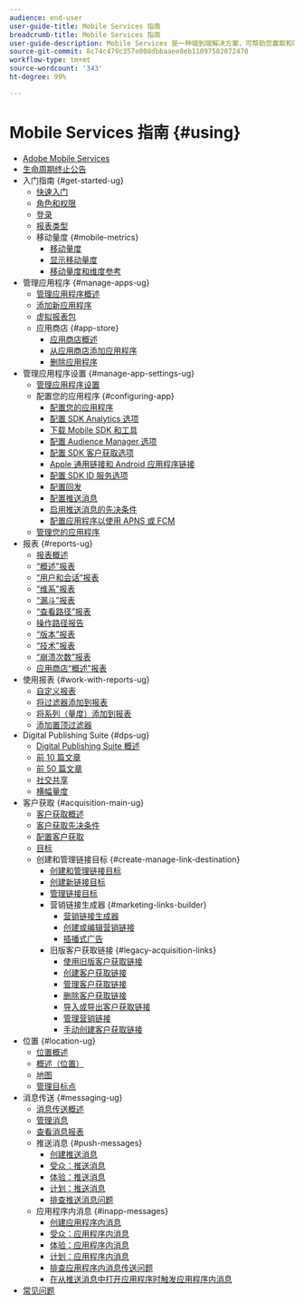 ```yaml
---
audience: end-user
user-guide-title: Mobile Services 指南
breadcrumb-title: Mobile Services 指南
user-guide-description: Mobile Services 是一种端到端解决方案，可帮助您赢取和吸引移动应用程序用户并优化其体验。
source-git-commit: 8c74c479c357e008dbbaaee8eb11097582072470
workflow-type: tm+mt
source-wordcount: '343'
ht-degree: 99%

---
```



# Mobile Services 指南 {#using}

+ [Adobe Mobile Services](home.md)
+ [生命周期终止公告](eol.md)
+ 入门指南 {#get-started-ug}
   + [快速入门](gs/gs.md)
   + [角色和权限](gs/c-mob-roles-and-permissions.md)
   + [登录](gs/gs-signin.md)
   + [报表类型](gs/reports-types.md)
   + 移动量度 {#mobile-metrics}
      + [移动量度](gs/metrics/metrics.md)
      + [显示移动量度](gs/metrics/overview.md)
      + [移动量度和维度参考](gs/metrics/metrics-reference.md)
+ 管理应用程序 {#manage-apps-ug}
   + [管理应用程序概述](manage-apps/manage-apps.md)
   + [添加新应用程序](manage-apps/t-new-app.md)
   + [虚拟报表包](manage-apps/c-mob-vrs.md)
   + 应用商店 {#app-store}
      + [应用商店概述](manage-apps/c-app-store/c-app-store.md)
      + [从应用商店添加应用程序](manage-apps/c-app-store/t-app-store-app.md)
      + [删除应用程序](manage-apps/t-delete-apps.md)
+ 管理应用程序设置 {#manage-app-settings-ug}
   + [管理应用程序设置](c-manage-app-settings/c-manage-app-settings.md)
   + 配置您的应用程序 {#configuring-app}
      + [配置您的应用程序](c-manage-app-settings/c-mob-confg-app/c-mob-confg-app.md)
      + [配置 SDK Analytics 选项](c-manage-app-settings/c-mob-confg-app/t-config-analytics/t-config-analytics.md)
      + [下载 Mobile SDK 和工具](c-manage-app-settings/c-mob-confg-app/t-config-analytics/download-sdk.md)
      + [配置 Audience Manager 选项](c-manage-app-settings/c-mob-confg-app/t-config-aam.md)
      + [配置 SDK 客户获取选项](c-manage-app-settings/c-mob-confg-app/t-config-acquisition.md)
      + [Apple 通用链接和 Android 应用程序链接](c-manage-app-settings/c-mob-confg-app/c-universal-app-links.md)
      + [配置 SDK ID 服务选项](c-manage-app-settings/c-mob-confg-app/t-config-visitor.md)
      + [配置回发](c-manage-app-settings/c-mob-confg-app/signals.md)
      + [配置推送消息](c-manage-app-settings/c-mob-confg-app/configure-push-messaging/configure-push-messaging.md)
      + [启用推送消息的先决条件](c-manage-app-settings/c-mob-confg-app/configure-push-messaging/prerequisites-push-messaging.md)
      + [配置应用程序以使用 APNS 或 FCM](c-manage-app-settings/c-mob-confg-app/configure-push-messaging/configure-app-apns-gcm.md)
   + [管理您的应用程序](c-manage-app-settings/c-mob-manage-app.md)
+ 报表 {#reports-ug}
   + [报表概述](usage/usage.md)
   + [“概述”报表](usage/usage-overview.md)
   + [“用户和会话”报表](usage/users-sessions.md)
   + [“维系”报表](usage/reports-retention.md)
   + [“漏斗”报表](usage/reports-funnel.md)
   + [“查看路径”报表](usage/reports-view-paths.md)
   + [操作路径报告](usage/reports-action-paths.md)
   + [“版本”报表](usage/c-reports-versions.md)
   + [“技术”报表](usage/reports-technology.md)
   + [“崩溃次数”报表](usage/c-crashes.md)
   + [应用商店“概述”报表](usage/c-app-store-store-performance.md)
+ 使用报表 {#work-with-reports-ug}
   + [自定义报表](usage/reports-customize/reports-customize.md)
   + [将过滤器添加到报表](usage/reports-customize/t-reports-customize.md)
   + [将系列（量度）添加到报表](usage/reports-customize/t-reports-series.md)
   + [添加置顶过滤器](usage/reports-customize/t-sticky-filter.md)
+ Digital Publishing Suite {#dps-ug}
   + [Digital Publishing Suite 概述](dps/dps.md)
   + [前 10 篇文章](dps/dps-top-ten-articles.md)
   + [前 50 篇文章](dps/dps-top-50-articles.md)
   + [社交共享](dps/dps-social-sharing.md)
   + [横幅量度](dps/dps-banner-metrics.md)
+ 客户获取 {#acquisition-main-ug}
   + [客户获取概述](acquisition-main/acquisition-main.md)
   + [客户获取先决条件](acquisition-main/c-acquisition-prerequisites.md)
   + [配置客户获取](acquisition-main/t-enable-acquisition.md)
   + [目标](acquisition-main/c-create-destinations.md)
   + 创建和管理链接目标 {#create-manage-link-destination}
      + [创建和管理链接目标](acquisition-main/c-manage-link-destinations/c-manage-link-destinations.md)
      + [创建新链接目标](acquisition-main/c-manage-link-destinations/t-create-new-app-deep-link-destination.md)
      + [管理链接目标](acquisition-main/c-manage-link-destinations/t-archive-unarchive-link-destinations.md)
      + 营销链接生成器 {#marketing-links-builder}
         + [营销链接生成器](acquisition-main/c-marketing-links-builder/c-marketing-links-builder.md)
         + [创建或编辑营销链接](acquisition-main/c-marketing-links-builder/t-create-edit-adobe-links/t-create-edit-adobe-links.md)
         + [插播式广告](acquisition-main/c-marketing-links-builder/t-create-edit-adobe-links/t-interstitials.md)
      + 旧版客户获取链接 {#legacy-acquisition-links}
         + [使用旧版客户获取链接](acquisition-main/c-marketing-links-builder/t-create-edit-adobe-links/c-use-legacy-acquisition-links/c-use-legacy-acquisition-links.md)
         + [创建客户获取链接](acquisition-main/c-marketing-links-builder/t-create-edit-adobe-links/c-use-legacy-acquisition-links/t-acquisition-link.md)
         + [管理客户获取链接](acquisition-main/c-marketing-links-builder/t-create-edit-adobe-links/c-use-legacy-acquisition-links/c-manage-acquisition-links/c-manage-acquisition-links.md)
         + [删除客户获取链接](acquisition-main/c-marketing-links-builder/t-create-edit-adobe-links/c-use-legacy-acquisition-links/c-manage-acquisition-links/t-acquisition-del.md)
         + [导入或导出客户获取链接](acquisition-main/c-marketing-links-builder/t-create-edit-adobe-links/c-use-legacy-acquisition-links/c-manage-acquisition-links/t-acquisition-import.md)
         + [管理营销链接](acquisition-main/c-marketing-links-builder/c-manage-adobe-links.md)
         + [手动创建客户获取链接](acquisition-main/c-marketing-links-builder/acquisition-link-manual.md)
+ 位置 {#location-ug}
   + [位置概述](location/location-overview.md)
   + [概述（位置）](location/c-location-overview.md)
   + [地图](location/c-map-points.md)
   + [管理目标点](location/t-manage-points.md)
+ 消息传送 {#messaging-ug}
   + [消息传送概述](in-app-messaging/in-app-messaging.md)
   + [管理消息](in-app-messaging/messages-manage/messages-manage.md)
   + [查看消息报表](in-app-messaging/messages-manage/view-message-reports.md)
   + 推送消息 {#push-messages}
      + [创建推送消息](in-app-messaging/t-create-push-message/t-create-push-message.md)
      + [受众：推送消息](in-app-messaging/t-create-push-message/c-audience-push-message.md)
      + [体验：推送消息](in-app-messaging/t-create-push-message/c-experience-push-message.md)
      + [计划：推送消息](in-app-messaging/t-create-push-message/c-schedule-push-message.md)
      + [排查推送消息问题](in-app-messaging/t-create-push-message/c-troubleshooting-push-messaging.md)
   + 应用程序内消息 {#inapp-messages}
      + [创建应用程序内消息](in-app-messaging/t-in-app-message/t-in-app-message.md)
      + [受众：应用程序内消息](in-app-messaging/t-in-app-message/c-audience-in-app-message.md)
      + [体验：应用程序内消息](in-app-messaging/t-in-app-message/c-experience-in-app-message.md)
      + [计划：应用程序内消息](in-app-messaging/t-in-app-message/c-schedule-in-app-message.md)
      + [排查应用程序内消息传送问题](in-app-messaging/t-in-app-message/in-apps-ts.md)
      + [在从推送消息中打开应用程序时触发应用程序内消息](in-app-messaging/t-mob-trig-in-app-open-app-from-push.md)
+ [常见问题](faq-mobile.md)
